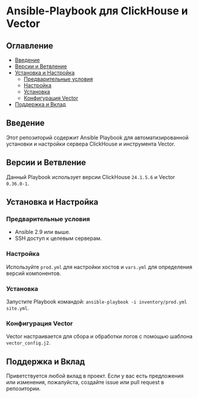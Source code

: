 # Ansible-Playbook для ClickHouse и Vector

## Оглавление
- [Введение](#введение)
- [Версии и Ветвление](#версии-и-ветвление)
- [Установка и Настройка](#установка-и-настройка)
  - [Предварительные условия](#предварительные-условия)
  - [Настройка](#настройка)
  - [Установка](#установка)
  - [Конфигурация Vector](#конфигурация-vector)
- [Поддержка и Вклад](#поддержка-и-вклад)

## Введение
Этот репозиторий содержит Ansible Playbook для автоматизированной установки и настройки сервера ClickHouse и инструмента Vector.

## Версии и Ветвление
Данный Playbook использует версии ClickHouse `24.1.5.6` и Vector `0.36.0-1`.

## Установка и Настройка

### Предварительные условия
- Ansible 2.9 или выше.
- SSH доступ к целевым серверам.

### Настройка
Используйте `prod.yml` для настройки хостов и `vars.yml` для определения версий компонентов.

### Установка
Запустите Playbook командой: `ansible-playbook -i inventory/prod.yml site.yml`.

### Конфигурация Vector
Vector настраивается для сбора и обработки логов с помощью шаблона `vector_config.j2`.

## Поддержка и Вклад
Приветствуется любой вклад в проект. Если у вас есть предложения или изменения, пожалуйста, создайте issue или pull request в репозитории.
